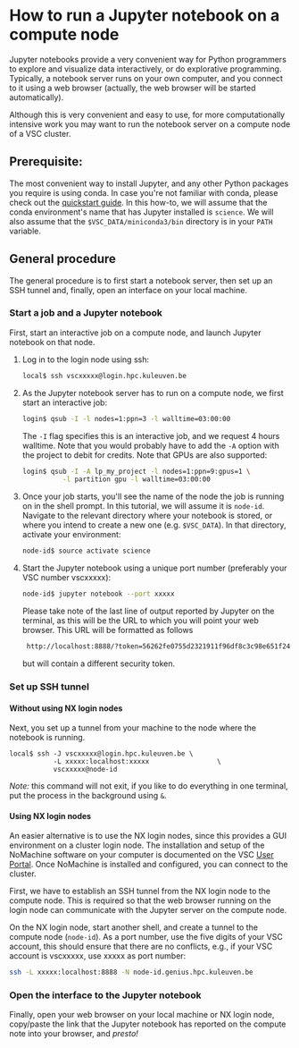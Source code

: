 # How to run a Jupyter notebook on a compute node

Jupyter notebooks provide a very convenient way for Python programmers
to explore and visualize data interactively, or do explorative programming.
Typically, a notebook server runs on your own computer, and you connect
to it using a web browser (actually, the web browser will be started
automatically).

Although this is very convenient and easy to use, for more computationally
intensive work you may want to run the notebook server on a compute node
of a VSC cluster.


## Prerequisite:

The most convenient way to install Jupyter, and any other Python packages
you require is using conda.  In case you're not familiar with conda, please
check out the [quickstart guide](INSTALL_CONDA.md).  In this how-to, we will
assume that the conda environment's name that has Jupyter installed is
`science`.  We will also assume that the `$VSC_DATA/miniconda3/bin`
directory is in your `PATH` variable.

## General procedure 

The general procedure is to first start a notebook server, then set up an SSH tunnel and, finally, open an interface on your local machine.

### Start a job and a Jupyter notebook

First, start an interactive job on a compute node, and launch Jupyter
notebook on that node.

  1. Log in to the login node using ssh:

     ```bash
     local$ ssh vscxxxxx@login.hpc.kuleuven.be
     ```

  1. As the Jupyter notebook server has to run on a compute node, we first start an interactive job:

     ```bash
     login$ qsub -I -l nodes=1:ppn=3 -l walltime=03:00:00
     ```

     The `-I` flag specifies this is an interactive job, and we request 4 hours walltime.  Note that you would probably have to add the `-A` option with the project to debit for credits. Note that GPUs are also supported:

     ```bash
     login$ qsub -I -A lp_my_project -l nodes=1:ppn=9:gpus=1 \
               -l partition gpu -l walltime=03:00:00
     ```

  1. Once your job starts, you'll see the name of the node the job is running on in the shell prompt.  In this tutorial, we will assume it is `node-id`. Navigate to the relevant directory where your notebook is stored, or where you intend to create a new one (e.g. `$VSC_DATA`). In that directory, activate your environment:

     ```bash
     node-id$ source activate science
     ```

  1. Start the Jupyter notebook using a unique port number (preferably your VSC number vscxxxxx):

     ```bash
     node-id$ jupyter notebook --port xxxxx
     ```
     Please take note of the last line of output reported by Jupyter on the terminal, as this will be the URL to which you will point your web browser. This URL will be formatted as follows

     ```bash
      http://localhost:8888/?token=56262fe0755d2321911f96df8c3c98e651f24238452035d9
     ```

     but will contain a different security token. 

### Set up SSH tunnel

#### Without using NX login nodes

Next, you set up a tunnel from your machine to the node where the notebook is running.

```
local$ ssh -J vscxxxxx@login.hpc.kuleuven.be \
           -L xxxxx:localhost:xxxxx                 \
           vscxxxxx@node-id
```

*Note:* this command will not exit, if you like to do everything in one
terminal, put the process in the background using `&`.

#### Using NX login nodes

An easier alternative is to use the
NX login nodes, since this provides a GUI environment on a cluster login
node.  The installation and setup of the NoMachine software on your computer
is documented on the VSC
[User Portal](https://vlaams-supercomputing-centrum-vscdocumentation.readthedocs-hosted.com/en/latest/access/nx_start_guide.html?highlight=nomachine).
Once NoMachine is installed and configured, you can connect to the cluster.

First, we have to establish an SSH tunnel from the NX login node to the
compute node.  This is required so that the web browser running on the
login node can communicate with the Jupyter server on the compute node.

On the NX login node, start another shell, and create a tunnel to the
compute node (`node-id`).  As a port number, use the five digits of your
VSC account, this should ensure that there are no conflicts, e.g., if your
VSC account is vscxxxxx, use xxxxx as port number:
```bash
ssh -L xxxxx:localhost:8888 -N node-id.genius.hpc.kuleuven.be
```

### Open the interface to the Jupyter notebook

Finally, open your web browser on your local machine or NX login node, copy/paste the
link that the Jupyter notebook has reported on the compute note into your browser, and *presto!*
